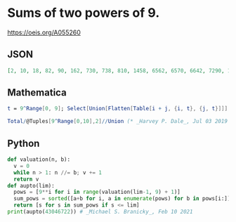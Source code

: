 # Sums of two powers of 9\.
https://oeis.org/A055260
## JSON
```JSON
[2, 10, 18, 82, 90, 162, 730, 738, 810, 1458, 6562, 6570, 6642, 7290, 13122, 59050, 59058, 59130, 59778, 65610, 118098, 531442, 531450, 531522, 532170, 538002, 590490, 1062882, 4782970, 4782978, 4783050, 4783698, 4789530, 4842018, 5314410, 9565938, 43046722]
```
## Mathematica
```Mathematica
t = 9^Range[0, 9]; Select[Union[Flatten[Table[i + j, {i, t}, {j, t}]]], # <= t[[-1]] + 1 &] (* _T. D. Noe_, Oct 09 2011 *)
```
```Mathematica
Total/@Tuples[9^Range[0,10],2]//Union (* _Harvey P. Dale_, Jul 03 2019 *)
```
## Python
```Python
def valuation(n, b):
  v = 0
  while n > 1: n //= b; v += 1
  return v
def aupto(lim):
  pows = [9**i for i in range(valuation(lim-1, 9) + 1)]
  sum_pows = sorted([a+b for i, a in enumerate(pows) for b in pows[i:]])
  return [s for s in sum_pows if s <= lim]
print(aupto(43046722)) # _Michael S. Branicky_, Feb 10 2021
```
